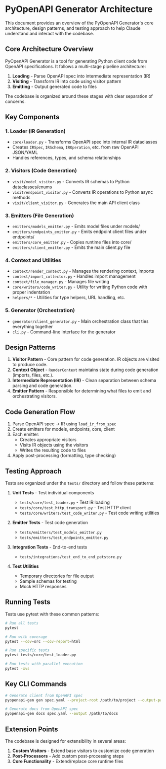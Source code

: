 # PyOpenAPI Generator Architecture

This document provides an overview of the PyOpenAPI Generator's core architecture, design patterns, and testing approach to help Claude understand and interact with the codebase.

## Core Architecture Overview

PyOpenAPI Generator is a tool for generating Python client code from OpenAPI specifications. It follows a multi-stage pipeline architecture:

1. **Loading** - Parse OpenAPI spec into intermediate representation (IR)
2. **Visiting** - Transform IR into code using visitor pattern
3. **Emitting** - Output generated code to files

The codebase is organized around these stages with clear separation of concerns.

## Key Components

### 1. Loader (IR Generation)

- `core/loader.py` - Transforms OpenAPI spec into internal IR dataclasses
- Creates `IRSpec`, `IRSchema`, `IROperation`, etc. from raw OpenAPI JSON/YAML
- Handles references, types, and schema relationships

### 2. Visitors (Code Generation)

- `visit/model_visitor.py` - Converts IR schemas to Python dataclasses/enums
- `visit/endpoint_visitor.py` - Converts IR operations to Python async methods
- `visit/client_visitor.py` - Generates the main API client class

### 3. Emitters (File Generation)

- `emitters/models_emitter.py` - Emits model files under models/
- `emitters/endpoints_emitter.py` - Emits endpoint client files under endpoints/
- `emitters/core_emitter.py` - Copies runtime files into core/
- `emitters/client_emitter.py` - Emits the main client.py file

### 4. Context and Utilities

- `context/render_context.py` - Manages the rendering context, imports
- `context/import_collector.py` - Handles import management
- `context/file_manager.py` - Manages file writing
- `core/writers/code_writer.py` - Utility for writing Python code with proper indentation
- `helpers/*` - Utilities for type helpers, URL handling, etc.

### 5. Generator (Orchestration)

- `generator/client_generator.py` - Main orchestration class that ties everything together
- `cli.py` - Command-line interface for the generator

## Design Patterns

1. **Visitor Pattern** - Core pattern for code generation. IR objects are visited to produce code.
2. **Context Object** - `RenderContext` maintains state during code generation (imports, files, etc.).
3. **Intermediate Representation (IR)** - Clean separation between schema parsing and code generation.
4. **Emitter Pattern** - Responsible for determining what files to emit and orchestrating visitors.

## Code Generation Flow

1. Parse OpenAPI spec → IR using `load_ir_from_spec`
2. Create emitters for models, endpoints, core, client
3. Each emitter:
   - Creates appropriate visitors
   - Visits IR objects using the visitors
   - Writes the resulting code to files
4. Apply post-processing (formatting, type checking)

## Testing Approach

Tests are organized under the `tests/` directory and follow these patterns:

1. **Unit Tests** - Test individual components
   - `tests/core/test_loader.py` - Test IR loading
   - `tests/core/test_http_transport.py` - Test HTTP client
   - `tests/core/writers/test_code_writer.py` - Test code writing utilities

2. **Emitter Tests** - Test code generation
   - `tests/emitters/test_models_emitter.py`
   - `tests/emitters/test_endpoints_emitter.py`

3. **Integration Tests** - End-to-end tests
   - `tests/integrations/test_end_to_end_petstore.py`

4. **Test Utilities**
   - Temporary directories for file output
   - Sample schemas for testing
   - Mock HTTP responses

## Running Tests

Tests use pytest with these common patterns:

```bash
# Run all tests
pytest

# Run with coverage
pytest --cov=src --cov-report=html

# Run specific tests
pytest tests/core/test_loader.py

# Run tests with parallel execution
pytest -xvs
```

## Key CLI Commands

```bash
# Generate client from OpenAPI spec
pyopenapi-gen gen spec.yaml --project-root /path/to/project --output-package my_package.client

# Generate docs from OpenAPI spec
pyopenapi-gen docs spec.yaml --output /path/to/docs
```

## Extension Points

The codebase is designed for extensibility in several areas:

1. **Custom Visitors** - Extend base visitors to customize code generation
2. **Post-Processors** - Add custom post-processing steps
3. **Core Functionality** - Extend/replace core runtime files